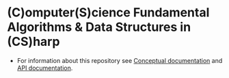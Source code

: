 # (C)omputer(S)cience Fundamental Algorithms & Data Structures in (CS)harp
- For information about this repository see [Conceptual documentation](https://pijei.github.io/CSFundamentalAlgorithms/index.html) and [API documentation](https://pijei.github.io/CSFundamentalAlgorithms/api/index.html).


